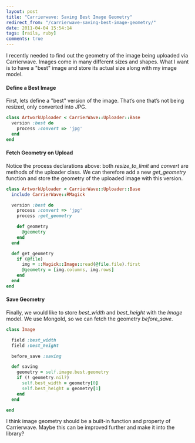 ```yaml
---
layout: post
title: "Carrierwave: Saving Best Image Geometry"
redirect_from: "/carrierwave-saving-best-image-geometry/"
date: 2011-04-04 15:54:14
tags: [rails, ruby]
comments: true
---
```

I recently needed to find out the geometry of the image being uploaded via Carrierwave. Images come in many different sizes and shapes. What I want is to have a "best" image and store its actual size along with my image model.

#### Define a Best Image

First, lets define a "best" version of the image. That’s one that’s not being resized, only converted into JPG.

```ruby
class ArtworkUploader < CarrierWave::Uploader::Base
  version :best do
    process :convert => 'jpg'
  end
end
```

#### Fetch Geometry on Upload

Notice the process declarations above: both _resize_to_limit_ and _convert_ are methods of the uploader class. We can therefore add a new _get_geometry_ function and store the geometry of the uploaded image with this version.

```ruby
class ArtworkUploader < CarrierWave::Uploader::Base
  include CarrierWave::RMagick

  version :best do
    process :convert => 'jpg'
    process :get_geometry

    def geometry
      @geometry
    end
  end

  def get_geometry
    if (@file)
      img = ::Magick::Image::read(@file.file).first
      @geometry = [img.columns, img.rows]
    end
  end
end
```

#### Save Geometry

Finally, we would like to store _best_width_ and _best_height_ with the _Image_ model. We use MongoId, so we can fetch the geometry _before_save_.

```ruby
class Image

  field :best_width
  field :best_height

  before_save :saving

  def saving
    geometry = self.image.best.geometry
    if (! geometry.nil?)
      self.best_width = geometry[0]
      self.best_height = geometry[1]
    end
  end

end
```

I think image geometry should be a built-in function and property of Carrierwave. Maybe this can be improved further and make it into the library?
